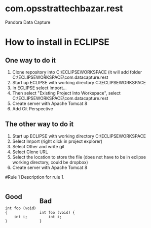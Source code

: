 # com.opsstrattechbazar.rest
Pandora Data Capture

# How to install in ECLIPSE

## One way to do it

1. Clone repository into C:\ECLIPSEWORKSPACE (it will add folder C:\ECLIPSEWORKSPACE\com.datacapture.rest
2. Start up ECLIPSE with working directory C:\ECLIPSEWORKSPACE
3. In ECLIPSE select Import... 
3. Then select "Existing Project Into Workspace", select C:\ECLIPSEWORKSPACE\com.datacapture.rest
4. Create server with Apache Tomcat 8
5. Add Git Perspective

## The other way to do it

1. Start up ECLIPSE with working directory C:\ECLIPSEWORKSPACE
2. Select Import (right click in project explorer)
3. Select Other and write git
4. Select Clone URL
5. Select the location to store the file (does not have to be in eclipse working directory, could be dropbox)
6. Create server with Apache Tomcat 8


#Rule 1
Description for rule 1.

<div style="-webkit-column-count: 2; -moz-column-count: 2; column-count: 2; -webkit-column-rule: 1px dotted #e0e0e0; -moz-column-rule: 1px dotted #e0e0e0; column-rule: 1px dotted #e0e0e0;">
    <div style="display: inline-block;">
        <h2>Good</h2>
        <pre><code class="language-c">int foo (void) 
{
    int i;
}
</code></pre>
    </div>
    <div style="display: inline-block;">
        <h2>Bad</h2>
        <pre><code class="language-c">int foo (void) {
    int i;
}
</code></pre>
    </div>
</div>
